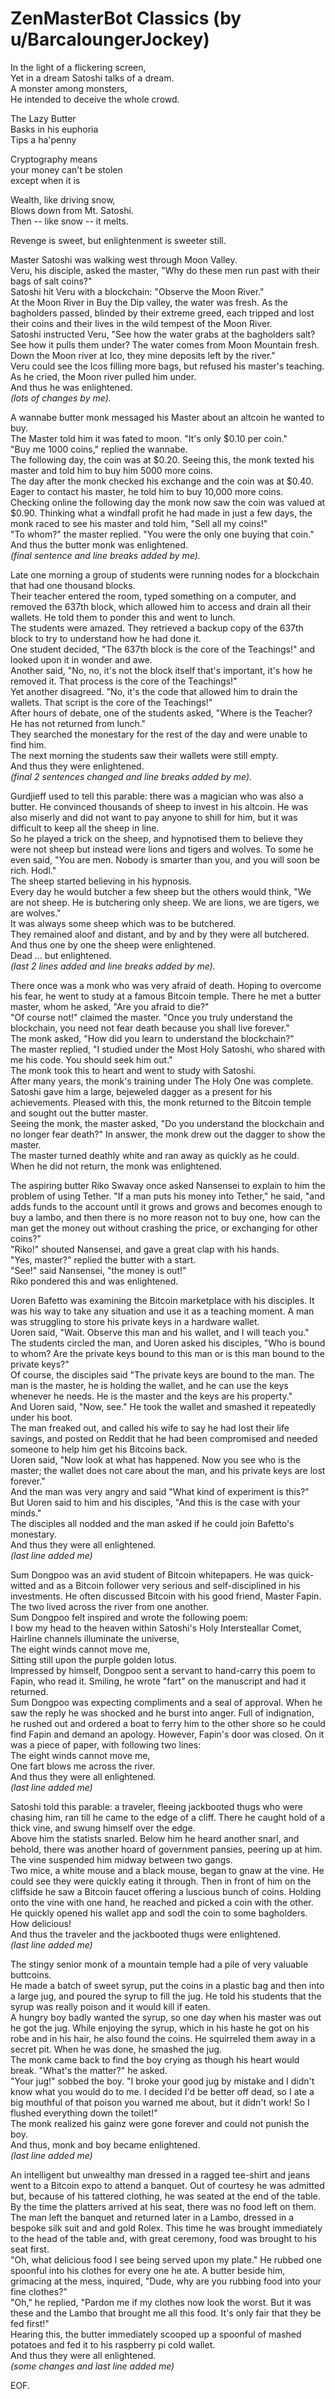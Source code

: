 # ZenMasterBot Classics (by u/BarcaloungerJockey)


In the light of a flickering screen,
<br>Yet in a dream Satoshi talks of a dream.
<br>A monster among monsters,
<br>He intended to deceive the whole crowd.

The Lazy Butter
<br>Basks in his euphoria
<br>Tips a ha'penny

Cryptography means
<br>your money can't be stolen
<br>except when it is

Wealth, like driving snow,
<br>Blows down from Mt. Satoshi.
<br>Then -- like snow -- it melts.

Revenge is sweet, but enlightenment is sweeter still.

Master Satoshi was walking west through Moon Valley.
<br>Veru, his disciple, asked the master, "Why do these men run past with their bags of salt coins?"
<br>Satoshi hit Veru with a blockchain: "Observe the Moon River."
<br>At the Moon River in Buy the Dip valley, the water was fresh. As the bagholders passed, blinded by their extreme greed, each tripped and lost their coins and their lives in the wild tempest of the Moon River.
<br>Satoshi instructed Veru, "See how the water grabs at the bagholders salt? See how it pulls them under? The water comes from Moon Mountain fresh. Down the Moon river at Ico, they mine deposits left by the river."
<br>Veru could see the Icos filling more bags, but refused his master's teaching.
<br>As he cried, the Moon river pulled him under.
<br>And thus he was enlightened.
<br><i>(lots of changes by me).</i>

A wannabe butter monk messaged his Master about an altcoin he wanted to buy.
<br>The Master told him it was fated to moon. "It's only $0.10 per coin."
<br>"Buy me 1000 coins," replied the wannabe.
<br>The following day, the coin was at $0.20. Seeing this, the monk texted his master and told him to buy him 5000 more coins.
<br>The day after the monk checked his exchange and the coin was at $0.40. Eager to contact his master, he told him to buy 10,000 more coins.
<br>Checking online the following day the monk now saw the coin was valued at $0.90. Thinking what a windfall profit he had made in just a few days, the monk raced to see his master and told him, "Sell all my coins!"
<br>"To whom?" the master replied. "You were the only one buying that coin."
<br>And thus the butter monk was enlightened.
<br><i>(final sentence and line breaks added by me).</i>

Late one morning a group of students were running nodes for a blockchain that had one thousand blocks.
<br>Their teacher entered the room, typed something on a computer, and removed the 637th block, which allowed him to access and drain all their wallets. He told them to ponder this and went to lunch.
<br>The students were amazed. They retrieved a backup copy of the 637th block to try to understand how he had done it.
<br>One student decided, "The 637th block is the core of the Teachings!" and looked upon it in wonder and awe.
<br>Another said, "No, no, it's not the block itself that's important, it's how he removed it. That process is the core of the Teachings!"
<br>Yet another disagreed. "No, it's the code that allowed him to drain the wallets. That script is the core of the Teachings!"
<br>After hours of debate, one of the students asked, "Where is the Teacher? He has not returned from lunch."
<br>They searched the monestary for the rest of the day and were unable to find him.
<br>The next morning the students saw their wallets were still empty.
<br>And thus they were enlightened.
<br><i>(final 2 sentences changed and line breaks added by me).</i>

Gurdjieff used to tell this parable: there was a magician who was also a butter. He convinced thousands of sheep to invest in his altcoin. He was also miserly and did not want to pay anyone to shill for him, but it was difficult to keep all the sheep in line.
<br>So he played a trick on the sheep, and hypnotised them to believe they were not sheep but instead were lions and tigers and wolves. To some he even said, "You are men. Nobody is smarter than you, and you will soon be rich. Hodl."
<br>The sheep started believing in his hypnosis.
<br>Every day he would butcher a few sheep but the others would think, "We are not sheep. He is butchering only sheep. We are lions, we are tigers, we are wolves."
<br>It was always some sheep which was to be butchered.
<br>They remained aloof and distant, and by and by they were all butchered.
<br>And thus one by one the sheep were enlightened.
<br>Dead ... but enlightened.
<br><i>(last 2 lines added and line breaks added by me).</i>

There once was a monk who was very afraid of death. Hoping to overcome his fear, he went to study at a famous Bitcoin temple. There he met a butter master, whom he asked, "Are you afraid to die?"
<br>"Of course not!" claimed the master. "Once you truly understand the blockchain, you need not fear death because you shall live forever."
<br>The monk asked, "How did you learn to understand the blockchain?"
<br>The master replied, "I studied under the Most Holy Satoshi, who shared with me his code. You should seek him out."
<br>The monk took this to heart and went to study with Satoshi.
<br>After many years, the monk's training under The Holy One was complete. Satoshi gave him a large, bejeweled dagger as a present for his achievements. Pleased with this, the monk returned to the Bitcoin temple and sought out the butter master.
<br>Seeing the monk, the master asked, "Do you understand the blockchain and no longer fear death?" In answer, the monk drew out the dagger to show the master.
<br>The master turned deathly white and ran away as quickly as he could. When he did not return, the monk was enlightened.

The aspiring butter Riko Swavay once asked Nansensei to explain to him the problem of using Tether. "If a man puts his money into Tether," he said, "and adds funds to the account until it grows and grows and becomes enough to buy a lambo, and then there is no more reason not to buy one, how can the man get the money out without crashing the price, or exchanging for other coins?"
<br>"Riko!" shouted Nansensei, and gave a great clap with his hands.
<br>"Yes, master?" replied the butter with a start.
<br>"See!" said Nansensei, "the money is out!"
<br>Riko pondered this and was enlightened.

Uoren Bafetto was examining the Bitcoin marketplace with his disciples. It was his way to take any situation and use it as a teaching moment. A man was struggling to store his private keys in a hardware wallet.
<br>Uoren said, "Wait. Observe this man and his wallet, and I will teach you."
<br>The students circled the man, and Uoren asked his disciples, "Who is bound to whom? Are the private keys bound to this man or is this man bound to the private keys?"
<br>Of course, the disciples said "The private keys are bound to the man. The man is the master, he is holding the wallet, and he can use the keys whenever he needs. He is the master and the keys are his property."
<br>And Uoren said, "Now, see." He took the wallet and smashed it repeatedly under his boot.
<br>The man freaked out, and called his wife to say he had lost their life savings, and posted on Reddit that he had been compromised and needed someone to help him get his Bitcoins back.
<br>Uoren said, "Now look at what has happened. Now you see who is the master; the wallet does not care about the man, and his private keys are lost forever."
<br>And the man was very angry and said "What kind of experiment is this?"
<br>But Uoren said to him and his disciples, "And this is the case with your minds."
<br>The disciples all nodded and the man asked if he could join Bafetto's monestary.
<br>And thus they were all enlightened.
<br><i>(last line added me)</i>

Sum Dongpoo was an avid student of Bitcoin whitepapers. He was quick-witted and as a Bitcoin follower very serious and self-disciplined in his investments. He often discussed Bitcoin with his good friend, Master Fapin. The two lived across the river from one another. 
<br>  Sum Dongpoo felt inspired and wrote the following poem:
<br>  I bow my head to the heaven within Satoshi's Holy Intersteallar Comet,
<br>  Hairline channels illuminate the universe,
<br>  The eight winds cannot move me,
<br>  Sitting still upon the purple golden lotus.
<br>Impressed by himself, Dongpoo sent a servant to hand-carry this poem to Fapin, who read it. Smiling, he wrote "fart" on the manuscript and had it returned.
<br>Sum Dongpoo was expecting compliments and a seal of approval. When he saw the reply he was shocked and he burst into anger. Full of indignation, he rushed out and ordered a boat to ferry him to the other shore so he could find Fapin and demand an apology. However, Fapin's door was closed. On it was a piece of paper, with following two lines:
<br>  The eight winds cannot move me,
<br>  One fart blows me across the river.
<br>And thus they were all enlightened.
<br><i>(last line added me)</i>

Satoshi told this parable: a traveler, fleeing jackbooted thugs who were chasing him, ran till he came to the edge of a cliff. There he caught hold of a thick vine, and swung himself over the edge.
<br>Above him the statists snarled. Below him he heard another snarl, and behold, there was another hoard of government pansies, peering up at him. The vine suspended him midway between two gangs.
<br>Two mice, a white mouse and a black mouse, began to gnaw at the vine. He could see they were quickly eating it through. Then in front of him on the cliffside he saw a Bitcoin faucet offering a luscious bunch of coins. Holding onto the vine with one hand, he reached and picked a coin with the other.
<br>He quickly opened his wallet app and sodl the coin to some bagholders.
<br>How delicious!
<br>And thus the traveler and the jackbooted thugs were enlightened.
<br><i>(last line added me)</i>

The stingy senior monk of a mountain temple had a pile of very valuable buttcoins.
<br>He made a batch of sweet syrup, put the coins in a plastic bag and then into a large jug, and poured the syrup to fill the jug. He told his students that the syrup was really poison and it would kill if eaten.
<br>A hungry boy badly wanted the syrup, so one day when his master was out he got the jug. While enjoying the syrup, which in his haste he got on his robe and in his hair, he also found the coins. He squirreled them away in a secret pit. When he was done, he smashed the jug.
<br>The monk came back to find the boy crying as though his heart would break. "What's the matter?" he asked.
<br>"Your jug!" sobbed the boy. "I broke your good jug by mistake and I didn't know what you would do to me. I decided I'd be better off dead, so I ate a big mouthful of that poison you warned me about, but it didn't work! So I flushed everything down the toilet!"
<br>The monk realized his gainz were gone forever and could not punish the boy.
<br>And thus, monk and boy became enlightened.
<br><i>(last line added me)</i>

An intelligent but unwealthy man dressed in a ragged tee-shirt and jeans went to a Bitcoin expo to attend a banquet. Out of courtesy he was admitted but, because of his tattered clothing, he was seated at the end of the table. By the time the platters arrived at his seat, there was no food left on them.
<br>The man left the banquet and returned later in a Lambo, dressed in a bespoke silk suit and and gold Rolex. This time he was brought immediately to the head of the table and, with great ceremony, food was brought to his seat first.
<br>"Oh, what delicious food I see being served upon my plate." He rubbed one spoonful into his clothes for every one he ate. A butter beside him, grimacing at the mess, inquired, "Dude, why are you rubbing food into your fine clothes?"
<br>"Oh," he replied, "Pardon me if my clothes now look the worst. But it was these and the Lambo that brought me all this food. It's only fair that they be fed first!"
<br>Hearing this, the butter immediately scooped up a spoonful of mashed potatoes and fed it to his raspberry pi cold wallet.
<br>And thus they were all enlightened.
<br><i>(some changes and last line added me)</i>

EOF.